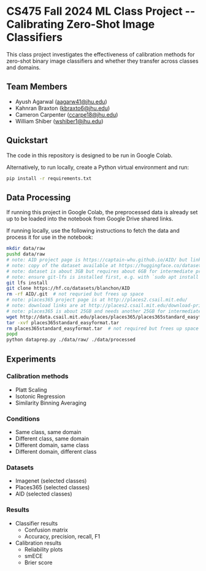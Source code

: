 # CS475 Fall 2024 ML Class Project -- Calibrating Zero-Shot Image Classifiers

This class project investigates the effectiveness of calibration methods for zero-shot binary image classifiers and whether they transfer across classes and domains.

## Team Members

- Ayush Agarwal (aagarw41@jhu.edu)
- Kahnran Braxton (kbraxto6@jhu.edu)
- Cameron Carpenter (ccarpe18@jhu.edu)
- William Shiber (wshiber1@jhu.edu)

## Quickstart

The code in this repository is designed to be run in Google Colab.

Alternatively, to run locally, create a Python virtual environment and run:

```bash
pip install -r requirements.txt
```

## Data Processing

If running this project in Google Colab, the preprocessed data is already
set up to be loaded into the notebook from Google Drive shared links.

If running locally, use the following instructions to fetch the data and
process it for use in the notebook:

```bash
mkdir data/raw
pushd data/raw
# note: AID project page is https://captain-whu.github.io/AID/ but links are stale
# note: copy of the dataset available at https://huggingface.co/datasets/blanchon/AID
# note: dataset is about 3GB but requires about 6GB for intermediate processing
# note: ensure git-lfs is installed first, e.g. with `sudo apt install git-lfs`
git lfs install
git clone https://hf.co/datasets/blanchon/AID
rm -rf AID/.git  # not requried but frees up space
# note: places365 project page is at http://places2.csail.mit.edu/
# note: download links are at http://places2.csail.mit.edu/download-private.html
# note: places365 is about 25GB and needs another 25GB for intermediate processing
wget http://data.csail.mit.edu/places/places365/places365standard_easyformat.tar
tar -xvf places365standard_easyformat.tar
rm places365standard_easyformat.tar  # not required but frees up space
popd
python dataprep.py ./data/raw/ ./data/processed
```

## Experiments

### Calibration methods

- Platt Scaling
- Isotonic Regression
- Similarity Binning Averaging

### Conditions

- Same class, same domain
- Different class, same domain
- Different domain, same class
- Different domain, different class

### Datasets

  - Imagenet (selected classes)
  - Places365 (selected classes)
  - AID (selected classes)



### Results

- Classifier results
  - Confusion matrix
  - Accuracy, precision, recall, F1
- Calibration results
  - Reliability plots
  - smECE
  - Brier score